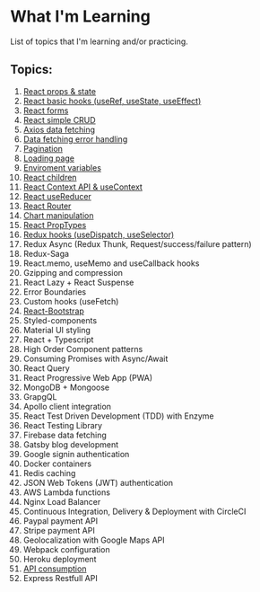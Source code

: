 # What I'm Learning

List of topics that I'm learning and/or practicing.

## Topics:

1. [React props & state](https://github.com/JoakimTeixeira/tweet-component)
2. [React basic hooks (useRef, useState, useEffect)](https://github.com/JoakimTeixeira/contact-app)
3. [React forms](https://github.com/JoakimTeixeira/contact-app)
4. [React simple CRUD](https://github.com/JoakimTeixeira/contact-app)
5. [Axios data fetching](https://github.com/JoakimTeixeira/image-search)
6. [Data fetching error handling](https://github.com/JoakimTeixeira/image-search)
7. [Pagination](https://github.com/JoakimTeixeira/image-search)
8. [Loading page](https://github.com/JoakimTeixeira/image-search)
9. [Enviroment variables](https://github.com/JoakimTeixeira/image-search)
10. [React children](https://github.com/JoakimTeixeira/expense-tracker)
11. [React Context API & useContext](https://github.com/JoakimTeixeira/expense-tracker)
12. [React useReducer](https://github.com/JoakimTeixeira/banking-component)
13. [React Router](https://github.com/JoakimTeixeira/routes-page)
14. [Chart manipulation](https://github.com/JoakimTeixeira/coin-tracker)
15. [React PropTypes](https://github.com/JoakimTeixeira/coin-tracker)
16. [Redux hooks (useDispatch, useSelector)](https://github.com/JoakimTeixeira/banking-component-redux)
17. Redux Async (Redux Thunk, Request/success/failure pattern)
18. Redux-Saga
19. React.memo, useMemo and useCallback hooks
20. Gzipping and compression
21. React Lazy + React Suspense
22. Error Boundaries
23. Custom hooks (useFetch)
24. [React-Bootstrap](https://github.com/JoakimTeixeira/coin-tracker)
25. Styled-components
26. Material UI styling
27. React + Typescript
28. High Order Component patterns
29. Consuming Promises with Async/Await
30. React Query
31. React Progressive Web App (PWA)
32. MongoDB + Mongoose
33. GrapgQL
34. Apollo client integration
35. React Test Driven Development (TDD) with Enzyme
36. React Testing Library
37. Firebase data fetching
38. Gatsby blog development
39. Google signin authentication
40. Docker containers
41. Redis caching
42. JSON Web Tokens (JWT) authentication
43. AWS Lambda functions
44. Nginx Load Balancer
45. Continuous Integration, Delivery & Deployment with CircleCI
46. Paypal payment API
47. Stripe payment API
48. Geolocalization with Google Maps API
49. Webpack configuration
50. Heroku deployment
51. [API consumption](https://github.com/JoakimTeixeira/coin-tracker)
52. Express Restfull API
